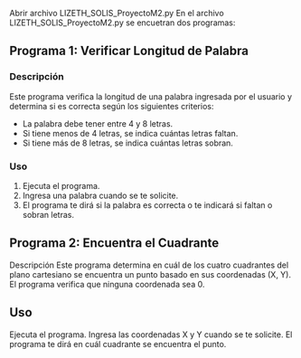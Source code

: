 Abrir archivo LIZETH_SOLIS_ProyectoM2.py 
En el archivo LIZETH_SOLIS_ProyectoM2.py se encuetran dos programas:
## Programa 1: Verificar Longitud de Palabra

### Descripción
Este programa verifica la longitud de una palabra ingresada por el usuario y determina si es correcta según los siguientes criterios:
- La palabra debe tener entre 4 y 8 letras.
- Si tiene menos de 4 letras, se indica cuántas letras faltan.
- Si tiene más de 8 letras, se indica cuántas letras sobran.

### Uso
1. Ejecuta el programa.
2. Ingresa una palabra cuando se te solicite.
3. El programa te dirá si la palabra es correcta o te indicará si faltan o sobran letras.

## Programa 2: Encuentra el Cuadrante
Descripción
Este programa determina en cuál de los cuatro cuadrantes del plano cartesiano se encuentra un punto basado en sus coordenadas (X, Y). El programa verifica que ninguna coordenada sea 0.

## Uso
Ejecuta el programa.
Ingresa las coordenadas X y Y cuando se te solicite.
El programa te dirá en cuál cuadrante se encuentra el punto.
